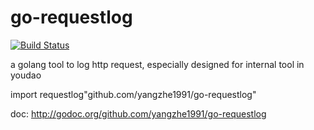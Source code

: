 go-requestlog
==========
[![Build Status](https://travis-ci.org/yangzhe1991/go-requestlog.png?branch=master)](https://travis-ci.org/yangzhe1991/go-requestlog)

a golang tool to log http request, especially designed for internal tool in youdao

import requestlog"github.com/yangzhe1991/go-requestlog"

doc: http://godoc.org/github.com/yangzhe1991/go-requestlog